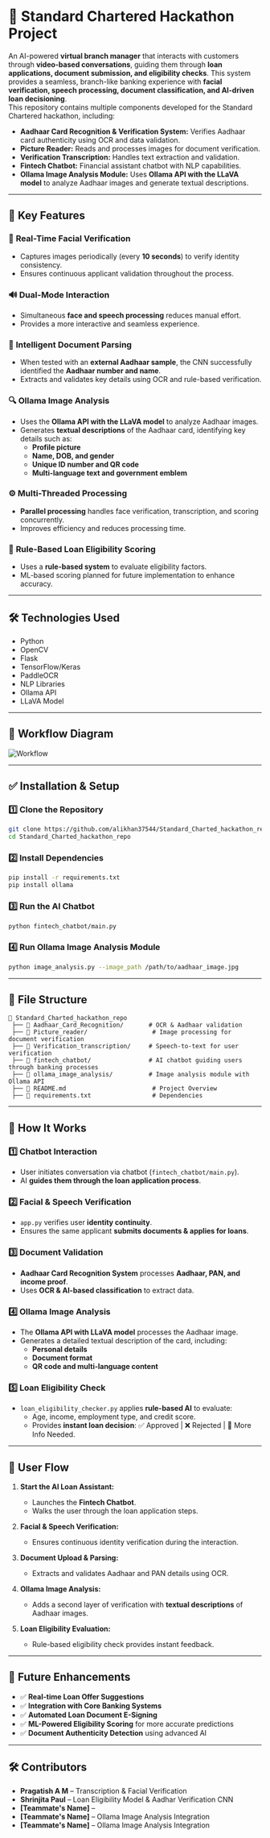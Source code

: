 # 🚀 Standard Chartered Hackathon Project  

An AI-powered **virtual branch manager** that interacts with customers through **video-based conversations**, guiding them through **loan applications, document submission, and eligibility checks**. This system provides a seamless, branch-like banking experience with **facial verification, speech processing, document classification, and AI-driven loan decisioning**.  
This repository contains multiple components developed for the Standard Chartered hackathon, including:  
- **Aadhaar Card Recognition & Verification System:** Verifies Aadhaar card authenticity using OCR and data validation.  
- **Picture Reader:** Reads and processes images for document verification.  
- **Verification Transcription:** Handles text extraction and validation.  
- **Fintech Chatbot:** Financial assistant chatbot with NLP capabilities.  
- **Ollama Image Analysis Module:** Uses **Ollama API with the LLaVA model** to analyze Aadhaar images and generate textual descriptions.  

---

## **🔹 Key Features**
### 🎥 **Real-Time Facial Verification**
- Captures images periodically (every **10 seconds**) to verify identity consistency.  
- Ensures continuous applicant validation throughout the process.  

### 🔊 **Dual-Mode Interaction**
- Simultaneous **face and speech processing** reduces manual effort.  
- Provides a more interactive and seamless experience.  

### 📄 **Intelligent Document Parsing**
- When tested with an **external Aadhaar sample**, the CNN successfully identified the **Aadhaar number and name**.  
- Extracts and validates key details using OCR and rule-based verification.  

### 🔍 **Ollama Image Analysis**
- Uses the **Ollama API with the LLaVA model** to analyze Aadhaar images.  
- Generates **textual descriptions** of the Aadhaar card, identifying key details such as:  
  - **Profile picture**  
  - **Name, DOB, and gender**  
  - **Unique ID number and QR code**  
  - **Multi-language text and government emblem**  

### ⚙️ **Multi-Threaded Processing**
- **Parallel processing** handles face verification, transcription, and scoring concurrently.  
- Improves efficiency and reduces processing time.  

### 🚀 **Rule-Based Loan Eligibility Scoring**
- Uses a **rule-based system** to evaluate eligibility factors.  
- ML-based scoring planned for future implementation to enhance accuracy.  

---

## 🛠️ **Technologies Used**
- Python  
- OpenCV  
- Flask  
- TensorFlow/Keras  
- PaddleOCR  
- NLP Libraries  
- Ollama API  
- LLaVA Model  

---

## **🔹 Workflow Diagram**
![Workflow](https://github.com/user-attachments/assets/ebb2cd81-1ef3-4dd9-9e19-1f7e3f304429)

---

## ✅ **Installation & Setup**
### **1️⃣ Clone the Repository**
```bash
git clone https://github.com/alikhan37544/Standard_Charted_hackathon_repo.git
cd Standard_Charted_hackathon_repo
```

### **2️⃣ Install Dependencies**
```bash
pip install -r requirements.txt
pip install ollama
```

### **3️⃣ Run the AI Chatbot**
```bash
python fintech_chatbot/main.py
```

### **4️⃣ Run Ollama Image Analysis Module**
```bash
python image_analysis.py --image_path /path/to/aadhaar_image.jpg
```

---

## 📂 **File Structure**
```
📂 Standard_Charted_hackathon_repo  
 ├── 📂 Aadhaar_Card_Recognition/       # OCR & Aadhaar validation  
 ├── 📂 Picture_reader/                  # Image processing for document verification  
 ├── 📂 Verification_transcription/     # Speech-to-text for user verification  
 ├── 📂 fintech_chatbot/                # AI chatbot guiding users through banking processes  
 ├── 📂 ollama_image_analysis/          # Image analysis module with Ollama API  
 ├── 📄 README.md                        # Project Overview  
 ├── 📄 requirements.txt                 # Dependencies  
```

---

## 🚀 **How It Works**
### **1️⃣ Chatbot Interaction**
- User initiates conversation via chatbot (`fintech_chatbot/main.py`).  
- AI **guides them through the loan application process**.  

### **2️⃣ Facial & Speech Verification**
- `app.py` verifies user **identity continuity**.  
- Ensures the same applicant **submits documents & applies for loans**.  

### **3️⃣ Document Validation**
- **Aadhaar Card Recognition System** processes **Aadhaar, PAN, and income proof**.  
- Uses **OCR & AI-based classification** to extract data.  

### **4️⃣ Ollama Image Analysis**
- The **Ollama API with LLaVA model** processes the Aadhaar image.  
- Generates a detailed textual description of the card, including:  
  - **Personal details**  
  - **Document format**  
  - **QR code and multi-language content**  

### **5️⃣ Loan Eligibility Check**
- `loan_eligibility_checker.py` applies **rule-based AI** to evaluate:  
  - Age, income, employment type, and credit score.  
  - Provides **instant loan decision**: ✅ Approved | ❌ Rejected | 🔄 More Info Needed.  

---

## 🚦 **User Flow**

1. **Start the AI Loan Assistant:**  
   - Launches the **Fintech Chatbot**.  
   - Walks the user through the loan application steps.  

2. **Facial & Speech Verification:**  
   - Ensures continuous identity verification during the interaction.  

3. **Document Upload & Parsing:**  
   - Extracts and validates Aadhaar and PAN details using OCR.  

4. **Ollama Image Analysis:**  
   - Adds a second layer of verification with **textual descriptions** of Aadhaar images.  

5. **Loan Eligibility Evaluation:**  
   - Rule-based eligibility check provides instant feedback.  

---

## 🚀 **Future Enhancements**
- ✅ **Real-time Loan Offer Suggestions**  
- ✅ **Integration with Core Banking Systems**  
- ✅ **Automated Loan Document E-Signing**  
- ✅ **ML-Powered Eligibility Scoring** for more accurate predictions  
- ✅ **Document Authenticity Detection** using advanced AI  

---

## 🛠️ **Contributors**
- **Pragatish A M** – Transcription & Facial Verification  
- **Shrinjita Paul** – Loan Eligibility Model & Aadhar Verification CNN  
- **[Teammate's Name]** – 
- **[Teammate's Name]** – Ollama Image Analysis Integration
- **[Teammate's Name]** – Ollama Image Analysis Integration  
